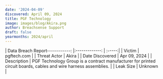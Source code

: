 ```yaml
---
date: '2024-04-09'
discovered: April 09, 2024
title: PGF Technology
image: images/blog/Akira.png
author: Breachsense Support
draft: false
yearmonths: 2024/april
---
```


| Data Breach Report------------:     |:-------------:    | :-----:|
| Victim      | pgftech.com      | 
| Threat Actor      | Akira      | 
| Date Discovered      | Apr 09, 2024      | 
| Description      | PGF Technology Group is a contract manufacturer for printed circuit boards, cables and wire harness assemblies.      | 
| Leak Size      | Unknown      | 

